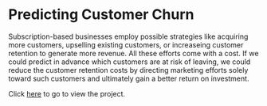 # Predicting Customer Churn

Subscription-based businesses employ possible strategies like acquiring more customers, upselling existing customers, or increaseing customer retention to generate more revenue. All these efforts come with a cost. If we could predict in advance which customers are at risk of leaving, we could reduce the customer retention costs by directing marketing efforts solely toward such customers and ultimately gain a better return on investment.

Click <a href="Predicting_Consumer_Churn.html">here</a> to go to view the project.







